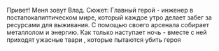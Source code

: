 Привет! Меня зовут Влад.
Сюжет: Главный герой - инженер в постапокалиптическом мире, который каждое утро делает забег за ресурсами для выживания. 
С помощью своего арсенала собирает металлолом и энергию. Как только наступает ночь - вместе с ней приходят ужасные твари , которые пытаются убить героя

